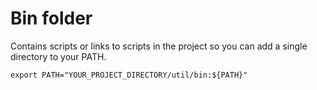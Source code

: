 # Bin folder

Contains scripts or links to scripts in the project so you can add a single directory to your PATH.

    export PATH="YOUR_PROJECT_DIRECTORY/util/bin:${PATH}"

